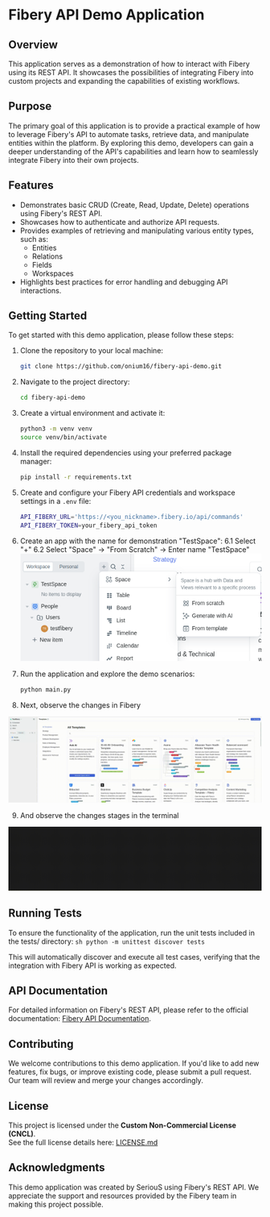 # Fibery API Demo Application

## Overview

This application serves as a demonstration of how to interact with Fibery using its REST API. It showcases the possibilities of integrating Fibery into custom projects and expanding the capabilities of existing workflows.

## Purpose

The primary goal of this application is to provide a practical example of how to leverage Fibery's API to automate tasks, retrieve data, and manipulate entities within the platform. By exploring this demo, developers can gain a deeper understanding of the API's capabilities and learn how to seamlessly integrate Fibery into their own projects.

## Features

- Demonstrates basic CRUD (Create, Read, Update, Delete) operations using Fibery's REST API.
- Showcases how to authenticate and authorize API requests.
- Provides examples of retrieving and manipulating various entity types, such as:
  - Entities
  - Relations
  - Fields
  - Workspaces
- Highlights best practices for error handling and debugging API interactions.

## Getting Started

To get started with this demo application, please follow these steps:

1. Clone the repository to your local machine:
   ```sh
   git clone https://github.com/onium16/fibery-api-demo.git
   ```

2. Navigate to the project directory:
   ```sh
   cd fibery-api-demo
   ```

3. Create a virtual environment and activate it:
   ```sh
   python3 -m venv venv
   source venv/bin/activate
   ```

4. Install the required dependencies using your preferred package manager:
   ```sh
   pip install -r requirements.txt
   ```

5. Create and configure your Fibery API credentials and workspace settings in a `.env` file:
   ```sh
   API_FIBERY_URL='https://<you_nickname>.fibery.io/api/commands'
   API_FIBERY_TOKEN=your_fibery_api_token
   ```

6. Create an app with the name for demonstration "TestSpace":
    6.1 Select "+"
    6.2 Select "Space" -> "From Scratch" -> Enter name "TestSpace"
    ![image.png](IMG/image.png)

7. Run the application and explore the demo scenarios:
   ```sh
   python main.py
   ```

8. Next, observe the changes in Fibery

![pageview](IMG/pageview.gif)

9. And observe the changes stages in the terminal

![terminal](IMG/terminal.gif)


## Running Tests

To ensure the functionality of the application, run the unit tests included in the tests/ directory:
    ```sh
    python -m unittest discover tests
    ```

This will automatically discover and execute all test cases, verifying that the integration with Fibery API is working as expected.

## API Documentation

For detailed information on Fibery's REST API, please refer to the official documentation: [Fibery API Documentation](https://the.fibery.io/@public/User_Guide/Guide/Fibery-API-Overview-279).

## Contributing

We welcome contributions to this demo application. If you'd like to add new features, fix bugs, or improve existing code, please submit a pull request. Our team will review and merge your changes accordingly.

## License  

This project is licensed under the **Custom Non-Commercial License (CNCL)**.  
See the full license details here: [LICENSE.md](LICENSE.md)

## Acknowledgments

This demo application was created by SeriouS using Fibery's REST API. We appreciate the support and resources provided by the Fibery team in making this project possible.

